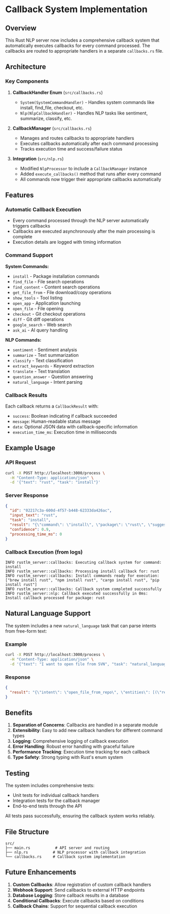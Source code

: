 # Callback System Implementation

## Overview
This Rust NLP server now includes a comprehensive callback system that automatically executes callbacks for every command processed. The callbacks are routed to appropriate handlers in a separate `callbacks.rs` file.

## Architecture

### Key Components

1. **CallbackHandler Enum** (`src/callbacks.rs`)
   - `System(SystemCommandHandler)` - Handles system commands like install, find_file, checkout, etc.
   - `Nlp(NlpCallbackHandler)` - Handles NLP tasks like sentiment, summarize, classify, etc.

2. **CallbackManager** (`src/callbacks.rs`)
   - Manages and routes callbacks to appropriate handlers
   - Executes callbacks automatically after each command processing
   - Tracks execution time and success/failure status

3. **Integration** (`src/nlp.rs`)
   - Modified `NlpProcessor` to include a `CallbackManager` instance
   - Added `execute_callbacks()` method that runs after every command
   - All commands now trigger their appropriate callbacks automatically

## Features

### Automatic Callback Execution
- Every command processed through the NLP server automatically triggers callbacks
- Callbacks are executed asynchronously after the main processing is complete
- Execution details are logged with timing information

### Command Support
**System Commands:**
- `install` - Package installation commands
- `find_file` - File search operations
- `find_content` - Content search operations
- `get_file_from` - File download/copy operations
- `show_tools` - Tool listing
- `open_app` - Application launching
- `open_file` - File opening
- `checkout` - Git checkout operations
- `diff` - Git diff operations
- `google_search` - Web search
- `ask_ai` - AI query handling

**NLP Commands:**
- `sentiment` - Sentiment analysis
- `summarize` - Text summarization
- `classify` - Text classification
- `extract_keywords` - Keyword extraction
- `translate` - Text translation
- `question_answer` - Question answering
- `natural_language` - Intent parsing

### Callback Results
Each callback returns a `CallbackResult` with:
- `success`: Boolean indicating if callback succeeded
- `message`: Human-readable status message
- `data`: Optional JSON data with callback-specific information
- `execution_time_ms`: Execution time in milliseconds

## Example Usage

### API Request
```bash
curl -X POST http://localhost:3000/process \
  -H "Content-Type: application/json" \
  -d '{"text": "rust", "task": "install"}'
```

### Server Response
```json
{
  "id": "02217c3a-600d-4f57-b448-62333da426ac",
  "input_text": "rust",
  "task": "install",
  "result": "{\"command\": \"install\", \"package\": \"rust\", \"suggested_commands\": [\"brew install rust\", \"npm install rust\", \"cargo install rust\", \"pip install rust\"]}",
  "confidence": 0.9,
  "processing_time_ms": 0
}
```

### Callback Execution (from logs)
```
INFO rustlm_server::callbacks: Executing callback system for command: install
INFO rustlm_server::callbacks: Processing install callback for: rust
INFO rustlm_server::callbacks: Install commands ready for execution: ["brew install rust", "npm install rust", "cargo install rust", "pip install rust"]
INFO rustlm_server::callbacks: Callback system completed successfully
INFO rustlm_server::nlp: Callback executed successfully in 0ms: Install callback processed for package: rust
```

## Natural Language Support

The system includes a new `natural_language` task that can parse intents from free-form text:

### Example
```bash
curl -X POST http://localhost:3000/process \
  -H "Content-Type: application/json" \
  -d '{"text": "I want to open file from SVN", "task": "natural_language"}'
```

### Response
```json
{
  "result": "{\"intent\": \"open_file_from_repo\", \"entities\": [(\"repository_type\", \"svn\")], \"confidence\": 0.80, \"next_action\": \"clarify_repository\", \"question\": \"Which repository would you like to open the file from? Please specify the repository name or path.\"}"
}
```

## Benefits

1. **Separation of Concerns**: Callbacks are handled in a separate module
2. **Extensibility**: Easy to add new callback handlers for different command types
3. **Logging**: Comprehensive logging of callback execution
4. **Error Handling**: Robust error handling with graceful failure
5. **Performance Tracking**: Execution time tracking for each callback
6. **Type Safety**: Strong typing with Rust's enum system

## Testing

The system includes comprehensive tests:
- Unit tests for individual callback handlers
- Integration tests for the callback manager
- End-to-end tests through the API

All tests pass successfully, ensuring the callback system works reliably.

## File Structure

```
src/
├── main.rs           # API server and routing
├── nlp.rs           # NLP processor with callback integration
└── callbacks.rs     # Callback system implementation
```

## Future Enhancements

1. **Custom Callbacks**: Allow registration of custom callback handlers
2. **Webhook Support**: Send callbacks to external HTTP endpoints
3. **Database Logging**: Store callback results in a database
4. **Conditional Callbacks**: Execute callbacks based on conditions
5. **Callback Chains**: Support for sequential callback execution
